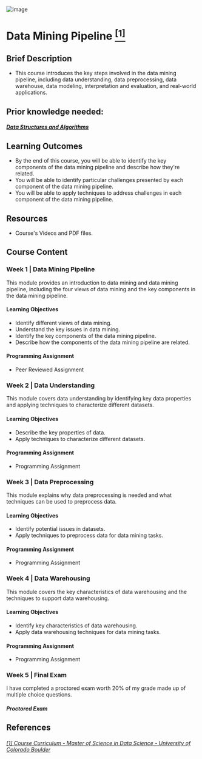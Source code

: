 ![image](https://github.com/laithrasheed/DTSA5304_Fundamentals_of_Data_Visualization/assets/124019127/031aa6ba-746d-459b-8eb0-3fdde64eac4b)

# Data Mining Pipeline [<sup>[1]</sup>](#reference-1)				

## Brief Description

- This course introduces the key steps involved in the data mining pipeline, including data understanding, data preprocessing, data warehouse, data modeling, interpretation and evaluation, and real-world applications.


## Prior knowledge needed: 
##### [Data Structures and Algorithms ](https://github.com/laithrasheed/MSDS_Program_Private/tree/main/Data%20Science%20Foundations/Data%20Structures%20and%20Algorithms)

## Learning Outcomes

- By the end of this course, you will be able to identify the key components of the data mining pipeline ​and describe how they're related.
- You will be able to identify particular challenges presented by each component of the data mining pipeline.
- You will be able to apply techniques to address challenges in each component of the data mining pipeline.

## Resources

- Course's Videos and PDF files.

## Course Content

### Week 1  |  Data Mining Pipeline

This module provides an introduction to data mining and data mining pipeline, including the four views of data mining and the key components in the data mining pipeline. 

#### Learning Objectives

- Identify different views of data mining.
- Understand the key issues in data mining.
- Identify the key components of the data mining pipeline.
- Describe how the components of the data mining pipeline are related.

#### Programming Assignment

- Peer Reviewed Assignment

### Week 2 | Data Understanding

This module covers data understanding by identifying key data properties and applying techniques to characterize different datasets. 

#### Learning Objectives

- Describe the key properties of data.
- Apply techniques to characterize different datasets.

#### Programming Assignment

- Programming Assignment 

### Week 3  |  Data Preprocessing

This module explains why data preprocessing is needed and what techniques can be used to preprocess data.

#### Learning Objectives

- Identify potential issues in datasets.
- Apply techniques to preprocess data for data mining tasks.

#### Programming Assignment

- Programming Assignment 

### Week 4 |  Data Warehousing

This module covers the key characteristics of data warehousing and the techniques to support data warehousing.

#### Learning Objectives

- Identify key characteristics of data warehousing.
- Apply data warehousing techniques for data mining tasks.

#### Programming Assignment

- Programming Assignment 


### Week 5 |  Final Exam

I have completed a proctored exam worth 20% of my grade made up of multiple choice questions. 

##### Proctored Exam


## References
###### <a name="reference-1"></a>[[1] Course Curriculum - Master of Science in Data Science - University of Colorado Boulder](https://www.colorado.edu/program/data-science/coursera/curriculum/dtsa5504)
